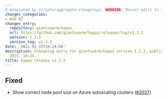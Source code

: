 ```yaml
---
# Generated by scripts/aggregate-changelogs. WARNING: Manual edits to this files will be overwritten.
changes_categories:
- Web UI
changes_entry:
  repository: giantswarm/happa
  url: https://github.com/giantswarm/happa/releases/tag/v1.3.3
  version: 1.3.3
  version_tag: v1.3.3
date: '2021-01-15T10:24:56'
description: Changelog entry for giantswarm/happa version 1.3.3, published on 15 January
  2021, 10:24.
title: happa release v1.3.3
---
```


## Fixed

- Show correct node pool size on Azure autoscaling clusters ([#2037](https://github.com/giantswarm/happa/pull/2037))

